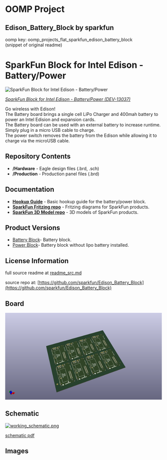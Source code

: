 # OOMP Project  
## Edison_Battery_Block  by sparkfun  
  
oomp key: oomp_projects_flat_sparkfun_edison_battery_block  
(snippet of original readme)  
  
SparkFun Block for Intel Edison - Battery/Power  
=================================================  
  
![SparkFun Block for Intel Edison - Battery/Power](https://cdn.sparkfun.com//assets/parts/1/0/0/3/8/13037-01.jpg)  
  
[*SparkFun Block for Intel Edison - Battery/Power (DEV-13037)*](https://www.sparkfun.com/products/13037)  
  
Go wireless with Edison!    
The Battery board brings a single cell LiPo Charger and 400mah battery to power an Intel Edision and expansion cards.    
The Battery board can be used with an external battery to increase runtime.  Simply plug in a micro USB cable to charge.    
The power switch removes the battery from the Edison while allowing it to charge via the microUSB cable.  
  
Repository Contents  
-------------------  
* **/Hardware** - Eagle design files (.brd, .sch)  
* **/Production** - Production panel files (.brd)  
  
Documentation  
--------------  
* **[Hookup Guide](https://learn.sparkfun.com/tutorials/sparkfun-blocks-for-intel-edison---battery-block)** - Basic hookup guide for the battery/power block.  
* **[SparkFun Fritzing repo](https://github.com/sparkfun/Fritzing_Parts)** - Fritzing diagrams for SparkFun products.  
* **[SparkFun 3D Model repo](https://github.com/sparkfun/3D_Models)** - 3D models of SparkFun products.   
  
Product Versions  
----------------  
* [Battery Block](https://www.sparkfun.com/products/13037)- Battery block.  
* [Power Block](https://www.sparkfun.com/products/13727)- Battery block without lipo battery installed.   
  
License Information  
-----------------  
  full source readme at [readme_src.md](readme_src.md)  
  
source repo at: [https://github.com/sparkfun/Edison_Battery_Block](https://github.com/sparkfun/Edison_Battery_Block)  
## Board  
  
[![working_3d.png](working_3d_600.png)](working_3d.png)  
## Schematic  
  
[![working_schematic.png](working_schematic_600.png)](working_schematic.png)  
  
[schematic pdf](working_schematic.pdf)  
## Images  
